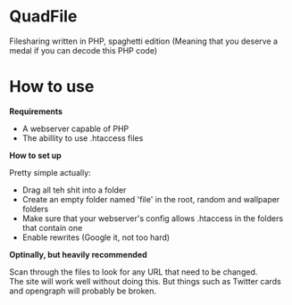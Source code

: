QuadFile
========

Filesharing written in PHP, spaghetti edition
(Meaning that you deserve a medal if you can decode this PHP code)

How to use
========

**Requirements**

* A webserver capable of PHP
* The abillity to use .htaccess files

**How to set up**

Pretty simple actually:

* Drag all teh shit into a folder
* Create an empty folder named 'file' in the root, random and wallpaper folders
* Make sure that your webserver's config allows .htaccess in the folders that contain one
* Enable rewrites (Google it, not too hard)

**Optinally, but heavily recommended**

Scan through the files to look for any URL that need to be changed.  
The site will work well without doing this. But things such as Twitter cards and opengraph will probably be broken.
